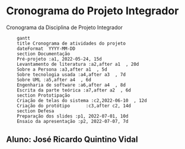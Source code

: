 # Cronograma do Projeto Integrador
Cronograma da Disciplina de Projeto Integrador
```mermaid
    gantt
    title Cronograma de atividades do projeto
    dateFormat  YYYY-MM-DD
    section Documentação
    Pré-projeto :a1, 2022-05-24, 15d
    Levantamento de literatura :a2,after a1  , 20d
    Sobre a Persona :a3,after a1  , 5d
    Sobre tecnologia usada :a4,after a3  , 7d
    Sobre UML :a5,after a4  , 6d
    Engenharia de software :a6,after a4  , 8d
    Escrita da parte teórica :a7,after a2  , 6d
    section Prototipação
    Criação de telas do sistema :c2,2022-06-10  , 12d
    Criação do protótipo      :c3,after c2, 14d
    section Defesa
    Preparação dos slides :p1, 2022-07-01, 10d
    Ensaio da apresentação :p2, 2022-07-07, 7d
```
## Aluno: José Ricardo Quintino Vidal
